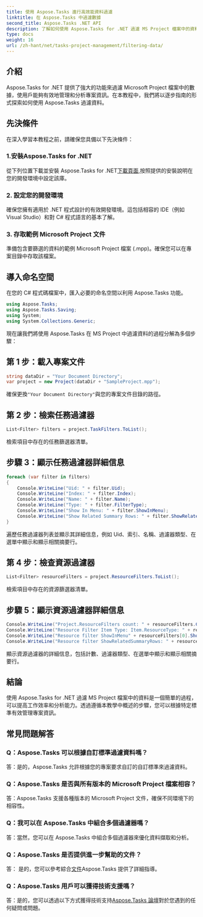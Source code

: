 ```yaml
---
title: 使用 Aspose.Tasks 進行高效能資料過濾
linktitle: 在 Aspose.Tasks 中過濾數據
second_title: Aspose.Tasks .NET API
description: 了解如何使用 Aspose.Tasks for .NET 過濾 MS Project 檔案中的資料。輕鬆提高生產力和分析能力。
type: docs
weight: 16
url: /zh-hant/net/tasks-project-management/filtering-data/
---
```

## 介紹
Aspose.Tasks for .NET 提供了強大的功能來過濾 Microsoft Project 檔案中的數據，使用戶能夠有效地管理和分析專案資訊。在本教程中，我們將以逐步指南的形式探索如何使用 Aspose.Tasks 過濾資料。
## 先決條件
在深入學習本教程之前，請確保您具備以下先決條件：
### 1.安裝Aspose.Tasks for .NET
從下列位置下載並安裝 Aspose.Tasks for .NET[下載頁面](https://releases.aspose.com/tasks/net/),按照提供的安裝說明在您的開發環境中設定該庫。
### 2. 設定您的開發環境
確保您擁有適用於 .NET 程式設計的有效開發環境。這包括相容的 IDE（例如 Visual Studio）和對 C# 程式語言的基本了解。
### 3. 存取範例 Microsoft Project 文件
準備包含要篩選的資料的範例 Microsoft Project 檔案 (.mpp)。確保您可以在專案目錄中存取該檔案。
## 導入命名空間
在您的 C# 程式碼檔案中，匯入必要的命名空間以利用 Aspose.Tasks 功能。

```csharp
using Aspose.Tasks;
using Aspose.Tasks.Saving;
using System;
using System.Collections.Generic;

```
現在讓我們將使用 Aspose.Tasks 在 MS Project 中過濾資料的過程分解為多個步驟：
## 第 1 步：載入專案文件
```csharp
string dataDir = "Your Document Directory";
var project = new Project(dataDir + "SampleProject.mpp");
```
確保更換`"Your Document Directory"`與您的專案文件目錄的路徑。
## 第 2 步：檢索任務過濾器
```csharp
List<Filter> filters = project.TaskFilters.ToList();
```
檢索項目中存在的任務篩選器清單。
## 步驟 3：顯示任務過濾器詳細信息
```csharp
foreach (var filter in filters)
{
    Console.WriteLine("Uid: " + filter.Uid);
    Console.WriteLine("Index: " + filter.Index);
    Console.WriteLine("Name: " + filter.Name);
    Console.WriteLine("Type: " + filter.FilterType);
    Console.WriteLine("Show In Menu: " + filter.ShowInMenu);
    Console.WriteLine("Show Related Summary Rows: " + filter.ShowRelatedSummaryRows);
}
```
遍歷任務過濾器列表並顯示其詳細信息，例如 Uid、索引、名稱、過濾器類型、在選單中顯示和顯示相關摘要行。
## 第 4 步：檢查資源過濾器
```csharp
List<Filter> resourceFilters = project.ResourceFilters.ToList();
```
檢索項目中存在的資源篩選器清單。
## 步驟 5：顯示資源過濾器詳細信息
```csharp
Console.WriteLine("Project.ResourceFilters count: " + resourceFilters.Count);
Console.WriteLine("Resource Filter Item Type: Item.ResourceType: " + resourceFilters[0].FilterType);
Console.WriteLine("Resource filter ShowInMenu" + resourceFilters[0].ShowInMenu);
Console.WriteLine("Resource filter ShowRelatedSummaryRows: " + resourceFilters[0].ShowRelatedSummaryRows);
```
顯示資源過濾器的詳細信息，包括計數、過濾器類型、在選單中顯示和顯示相關摘要行。
## 結論
使用 Aspose.Tasks for .NET 過濾 MS Project 檔案中的資料是一個簡單的過程，可以提高工作效率和分析能力。透過遵循本教學中概述的步驟，您可以根據特定標準有效管理專案資訊。
## 常見問題解答
### Q：Aspose.Tasks 可以根據自訂標準過濾資料嗎？
答：是的，Aspose.Tasks 允許根據您的專案要求自訂的自訂標準來過濾資料。
### Q：Aspose.Tasks 是否與所有版本的 Microsoft Project 檔案相容？
答：Aspose.Tasks 支援各種版本的 Microsoft Project 文件，確保不同環境下的相容性。
### Q：我可以在 Aspose.Tasks 中組合多個過濾器嗎？
答：當然，您可以在 Aspose.Tasks 中組合多個過濾器來優化資料擷取和分析。
### Q：Aspose.Tasks 是否提供進一步幫助的文件？
答： 是的，您可以參考綜合[文件](https://reference.aspose.com/tasks/net/)Aspose.Tasks 提供了詳細指導。
### Q：Aspose.Tasks 用戶可以獲得技術支援嗎？
答：是的，您可以透過以下方式獲得技術支持[Aspose.Tasks 論壇](https://forum.aspose.com/c/tasks/15)對於您遇到的任何疑問或問題。